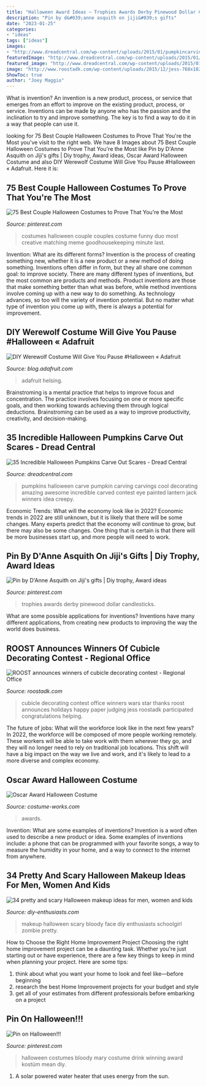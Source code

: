 ```yaml
---
title: "Halloween Award Ideas ~ Trophies Awards Derby Pinewood Dollar Candlesticks"
description: "Pin by d&#039;anne asquith on jiji&#039;s gifts"
date: "2023-01-25"
categories:
- "ideas"
tags: ["ideas"]
images:
- "http://www.dreadcentral.com/wp-content/uploads/2015/01/pumpkincarvings6.jpg"
featuredImage: "http://www.dreadcentral.com/wp-content/uploads/2015/01/pumpkincarvings6.jpg"
featured_image: "http://www.dreadcentral.com/wp-content/uploads/2015/01/pumpkincarvings6.jpg"
image: "http://www.roostadk.com/wp-content/uploads/2015/12/jess-768x1024.jpg"
ShowToc: true
author: "Joey Maggio"
---
```



What is invention?
An invention is a new product, process, or service that emerges from an effort to improve on the existing product, process, or service. Inventions can be made by anyone who has the passion and the inclination to try and improve something. The key is to find a way to do it in a way that people can use it.

	

		
looking for 75 Best Couple Halloween Costumes to Prove That You&#039;re the Most you've visit to the right web. We have 8 Images about 75 Best Couple Halloween Costumes to Prove That You&#039;re the Most like Pin by D&#039;Anne Asquith on Jiji&#039;s gifts | Diy trophy, Award ideas, Oscar Award Halloween Costume and also DIY Werewolf Costume Will Give You Pause #Halloween « Adafruit. Here it is:
		
    
## 75 Best Couple Halloween Costumes To Prove That You&#039;re The Most

<img loading=lazy src="https://i.pinimg.com/originals/59/be/b2/59beb2016ec4a9958964ff2e8b4d2f0b.jpg" onerror="this.onerror=null;this.src='https://tse3.mm.bing.net/th?id=OIP.NYUr1IF3zjmUtKWA3fC4VgHaJ8&amp;pid=15.1';" alt="75 Best Couple Halloween Costumes to Prove That You&#039;re the Most">

_Source: pinterest.com_

>costumes halloween couple couples costume funny duo most creative matching meme goodhousekeeping minute last. 

	

Invention: What are its different forms?
Invention is the process of creating something new, whether it is a new product or a new method of doing something. Inventions often differ in form, but they all share one common goal: to improve society. There are many different types of inventions, but the most common are products and methods. Product inventions are those that make something better than what was before, while method inventions involve coming up with a new way to do something. As technology advances, so too will the variety of invention potential. But no matter what type of invention you come up with, there is always a potential for improvement.

    
## DIY Werewolf Costume Will Give You Pause #Halloween « Adafruit

<img loading=lazy src="https://cdn-blog.adafruit.com/uploads/2020/10/feet-768x313.jpg" onerror="this.onerror=null;this.src='https://tse2.mm.bing.net/th?id=OIP.vJ1BYnvLZbnfc8gJCftXlQHaDB&amp;pid=15.1';" alt="DIY Werewolf Costume Will Give You Pause #Halloween « Adafruit">

_Source: blog.adafruit.com_

>adafruit helsing. 

	

Brainstroming is a mental practice that helps to improve focus and concentration. The practice involves focusing on one or more specific goals, and then working towards achieving them through logical deductions. Brainstroming can be used as a way to improve productivity, creativity, and decision-making.

    
## 35 Incredible Halloween Pumpkins Carve Out Scares - Dread Central

<img loading=lazy src="http://www.dreadcentral.com/wp-content/uploads/2015/01/pumpkincarvings6.jpg" onerror="this.onerror=null;this.src='https://tse4.mm.bing.net/th?id=OIP.gBsxDVgDuZb80LjCxJe2pgD6Es&amp;pid=15.1';" alt="35 Incredible Halloween Pumpkins Carve Out Scares - Dread Central">

_Source: dreadcentral.com_

>pumpkins halloween carve pumpkin carving carvings cool decorating amazing awesome incredible carved contest eye painted lantern jack winners idea creepy. 

	

Economic Trends: What will the economy look like in 2022?
Economic trends in 2022 are still unknown, but it is likely that there will be some changes. Many experts predict that the economy will continue to grow, but there may also be some changes. One thing that is certain is that there will be more businesses start up, and more people will need to work.

    
## Pin By D&#039;Anne Asquith On Jiji&#039;s Gifts | Diy Trophy, Award Ideas

<img loading=lazy src="http://media-cache-ak0.pinimg.com/1200x/8b/94/6c/8b946c34ec095d996597f7eca8c2f660.jpg" onerror="this.onerror=null;this.src='https://tse4.mm.bing.net/th?id=OIP.fp2ZwDDKzBqknev1aO_1fwHaO8&amp;pid=15.1';" alt="Pin by D&#039;Anne Asquith on Jiji&#039;s gifts | Diy trophy, Award ideas">

_Source: pinterest.com_

>trophies awards derby pinewood dollar candlesticks. 

	

What are some possible applications for inventions?
Inventions have many different applications, from creating new products to improving the way the world does business.

    
## ROOST Announces Winners Of Cubicle Decorating Contest - Regional Office

<img loading=lazy src="http://www.roostadk.com/wp-content/uploads/2015/12/jess-768x1024.jpg" onerror="this.onerror=null;this.src='https://tse4.mm.bing.net/th?id=OIP.KbPjye2IUyNVoRkMq7z7FgHaJ4&amp;pid=15.1';" alt="ROOST announces winners of cubicle decorating contest - Regional Office">

_Source: roostadk.com_

>cubicle decorating contest office winners wars star thanks roost announces holidays happy paper judging jess roostadk participated congratulations helping. 

	

The future of jobs: What will the workforce look like in the next few years?
In 2022, the workforce will be composed of more people working remotely. These workers will be able to take work with them wherever they go, and they will no longer need to rely on traditional job locations. This shift will have a big impact on the way we live and work, and it's likely to lead to a more diverse and complex economy.

    
## Oscar Award Halloween Costume

<img loading=lazy src="https://photos.costume-works.com/full/oscar_award.jpg" onerror="this.onerror=null;this.src='https://tse2.mm.bing.net/th?id=OIP.fzbx1IOohMC8tnXdQgpF4wHaJ3&amp;pid=15.1';" alt="Oscar Award Halloween Costume">

_Source: costume-works.com_

>awards. 

	

Invention: What are some examples of inventions?
Invention is a word often used to describe a new product or idea. Some examples of inventions include: a phone that can be programmed with your favorite songs, a way to measure the humidity in your home, and a way to connect to the internet from anywhere.

    
## 34 Pretty And Scary Halloween Makeup Ideas For Men, Women And Kids

<img loading=lazy src="http://www.diy-enthusiasts.com/wp-content/uploads/2013/09/scary-halloween-makeup-bloody-face-school-girl.jpg" onerror="this.onerror=null;this.src='https://tse3.mm.bing.net/th?id=OIP.wZf4pMw6KJ5BS5_XwNXZ3AHaJ3&amp;pid=15.1';" alt="34 pretty and scary Halloween makeup ideas for men, women and kids">

_Source: diy-enthusiasts.com_

>makeup halloween scary bloody face diy enthusiasts schoolgirl zombie pretty. 

	

How to Choose the Right Home Improvement Project
Choosing the right home improvement project can be a daunting task. Whether you're just starting out or have experience, there are a few key things to keep in mind when planning your project. Here are some tips: 
1. think about what you want your home to look and feel like—before beginning
2. research the best Home Improvement projects for your budget and style
3. get all of your estimates from different professionals before embarking on a project

    
## Pin On Halloween!!!

<img loading=lazy src="https://i.pinimg.com/736x/87/25/10/87251002a6e8641854f09e737ac6fc49--bloody-mary-halloween-party.jpg" onerror="this.onerror=null;this.src='https://tse4.mm.bing.net/th?id=OIP.SxUdNE-IAls9zk-tGp4qqAHaNd&amp;pid=15.1';" alt="Pin on Halloween!!!">

_Source: pinterest.com_

>halloween costumes bloody mary costume drink winning award kostüm mean diy. 

	

1. A solar powered water heater that uses energy from the sun.

